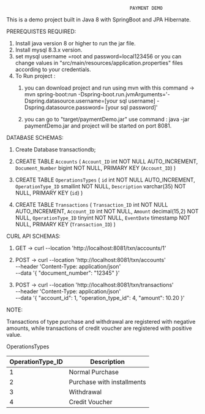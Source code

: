                                                  PAYMENT DEMO


This is a demo project built in Java 8 with SpringBoot and JPA Hibernate.

PREREQUISTES REQUIRED:

1. Install java version 8 or higher to run the jar file.
2. Install mysql 8.3.x version.
3. set mysql username =root and password=local123456 or you can change values in "src/main/resources/application.properties" files according to your credentials.
4. To Run project :
     1. you can download project and run using mvn with this command ->  mvn spring-boot:run -Dspring-boot.run.jvmArguments='-Dspring.datasource.username=[your sql username] -Dspring.datasource.password= [your sql password]'

     1. you can go to  "target/paymentDemo.jar"  use command :  java -jar paymentDemo.jar and project will be started on port 8081.



DATABASE SCHEMAS:

 1. Create Database transactiondb;
 2. CREATE TABLE `Accounts` (
  `Account_ID` int NOT NULL AUTO_INCREMENT,
  `Document_Number` bigint NOT NULL,
  PRIMARY KEY (`Account_ID`)
)
  3.  CREATE TABLE `OperationsTypes` (
  `id` int NOT NULL AUTO_INCREMENT,
  `OperationType_ID` smallint NOT NULL,
  `Description` varchar(35) NOT NULL,
  PRIMARY KEY (`id`)
)

4. CREATE TABLE `Transactions` (
  `Transaction_ID` int NOT NULL AUTO_INCREMENT,
  `Account_ID` int NOT NULL,
  `Amount` decimal(15,2) NOT NULL,
  `OperationType_ID` tinyint NOT NULL,
  `EventDate` timestamp NOT NULL,
  PRIMARY KEY (`Transaction_ID`)
)

CURL API SCHEMAS:
  
  1. GET ->  curl --location 'http://localhost:8081/txn/accounts/1'
  2. POST ->  curl --location 'http://localhost:8081/txn/accounts' \
    --header 'Content-Type: application/json' \
    --data '{
   "document_number": "12345"
     }'

 3. POST -> curl --location 'http://localhost:8081/txn/transactions' \
        --header 'Content-Type: application/json' \
        --data '{
        "account_id": 1,
        "operation_type_id": 4,
        "amount": 10.20
        }'
     
NOTE: 

Transactions of type purchase and withdrawal are registered with negative amounts, while
transactions of credit voucher are registered with positive value.

OperationsTypes 


| OperationType_ID | Description    
| -------------    | -------------   
| 1                |  Normal Purchase
| 2                |  Purchase with installments 
| 3                |   Withdrawal
| 4                |   Credit Voucher









